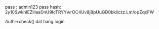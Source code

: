 pass : admin123
pass hash: $2y$10$wkhIEZHaaDnU9IcTRYYwrOC4Uv8jBpUuGD0bkliczz.Lm/opZqxFW


Auth->check()
dat hang
login
